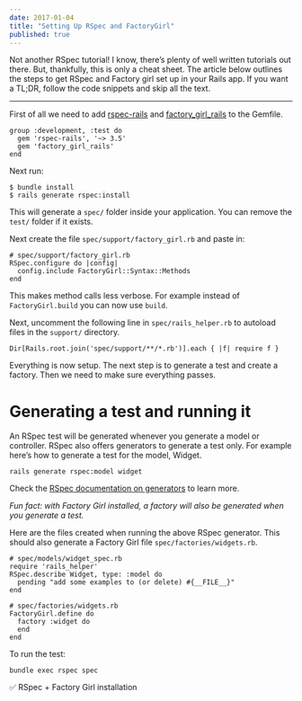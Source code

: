 ```yaml
---
date: 2017-01-04
title: "Setting Up RSpec and FactoryGirl"
published: true
---
```

Not another RSpec tutorial! I know, there’s plenty of well written tutorials out there. But, thankfully, this is only a cheat sheet. The article below outlines the steps to get RSpec and Factory girl set up in your Rails app. If you want a TL;DR, follow the code snippets and skip all the text.

***

First of all we need to add [rspec-rails](https://github.com/rspec/rspec-rails) and [factory_girl_rails](https://github.com/thoughtbot/factory_girl_rails) to the Gemfile.

    group :development, :test do
      gem 'rspec-rails', '~> 3.5'
      gem 'factory_girl_rails'
    end

Next run:

    $ bundle install
    $ rails generate rspec:install

This will generate a `spec/`  folder inside your application. You can remove the `test/`  folder if it exists.

Next create the file `spec/support/factory_girl.rb`  and paste in:

    # spec/support/factory_girl.rb
    RSpec.configure do |config|
      config.include FactoryGirl::Syntax::Methods
    end

This makes method calls less verbose. For example instead of `FactoryGirl.build`  you can now use `build`.

Next, uncomment the following line in `spec/rails_helper.rb`  to autoload files in the `support/`  directory.

    Dir[Rails.root.join('spec/support/**/*.rb')].each { |f| require f }

Everything is now setup. The next step is to generate a test and create a factory. Then we need to make sure everything passes.

# Generating a test and running it

An RSpec test will be generated whenever you generate a model or controller. RSpec also offers generators to generate a test only. For example here’s how to generate a test for the model, Widget.

    rails generate rspec:model widget

Check the [RSpec documentation on generators](https://www.relishapp.com/rspec/rspec-rails/docs/generators) to learn more.

_Fun fact: with Factory Girl installed, a factory will also be generated when you generate a test._

Here are the files created when running the above RSpec generator. This should also generate a Factory Girl file `spec/factories/widgets.rb`.

    # spec/models/widget_spec.rb
    require 'rails_helper'
    RSpec.describe Widget, type: :model do
      pending "add some examples to (or delete) #{__FILE__}"
    end

    # spec/factories/widgets.rb
    FactoryGirl.define do
      factory :widget do
      end
    end

To run the test:

    bundle exec rspec spec

✅ RSpec + Factory Girl installation
